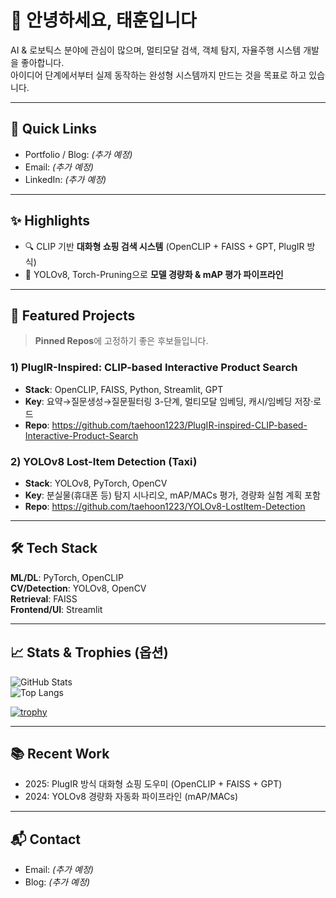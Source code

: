 # 👋 안녕하세요, 태훈입니다

AI & 로보틱스 분야에 관심이 많으며, 멀티모달 검색, 객체 탐지, 자율주행 시스템 개발을 좋아합니다.  
아이디어 단계에서부터 실제 동작하는 완성형 시스템까지 만드는 것을 목표로 하고 있습니다.

---

## 🔗 Quick Links
- Portfolio / Blog: *(추가 예정)*
- Email: *(추가 예정)*
- LinkedIn: *(추가 예정)*

---

## ✨ Highlights
- 🔍 CLIP 기반 **대화형 쇼핑 검색 시스템** (OpenCLIP + FAISS + GPT, PlugIR 방식)
- 🧠 YOLOv8, Torch-Pruning으로 **모델 경량화 & mAP 평가 파이프라인**

---

## 🧪 Featured Projects
> **Pinned Repos**에 고정하기 좋은 후보들입니다.

### 1) PlugIR-Inspired: CLIP-based Interactive Product Search
- **Stack**: OpenCLIP, FAISS, Python, Streamlit, GPT
- **Key**: 요약→질문생성→질문필터링 3-단계, 멀티모달 임베딩, 캐시/임베딩 저장·로드
- **Repo**: https://github.com/taehoon1223/PlugIR-inspired-CLIP-based-Interactive-Product-Search

### 2) YOLOv8 Lost-Item Detection (Taxi)
- **Stack**: YOLOv8, PyTorch, OpenCV
- **Key**: 분실물(휴대폰 등) 탐지 시나리오, mAP/MACs 평가, 경량화 실험 계획 포함
- **Repo**: https://github.com/taehoon1223/YOLOv8-LostItem-Detection

---

## 🛠️ Tech Stack
**ML/DL**: PyTorch, OpenCLIP  
**CV/Detection**: YOLOv8, OpenCV  
**Retrieval**: FAISS  
**Frontend/UI**: Streamlit  

---

## 📈 Stats & Trophies (옵션)
![GitHub Stats](https://github-readme-stats.vercel.app/api?username=taehoon1223&show_icons=true)  
![Top Langs](https://github-readme-stats.vercel.app/api/top-langs/?username=taehoon1223&layout=compact)  

[![trophy](https://github-profile-trophy.vercel.app/?username=taehoon1223&theme=algolia&margin-w=10&no-bg=true)](https://github.com/ryo-ma/github-profile-trophy)

---

## 📚 Recent Work
- 2025: PlugIR 방식 대화형 쇼핑 도우미 (OpenCLIP + FAISS + GPT)
- 2024: YOLOv8 경량화 자동화 파이프라인 (mAP/MACs)

---

## 📬 Contact
- Email: *(추가 예정)*
- Blog: *(추가 예정)*
